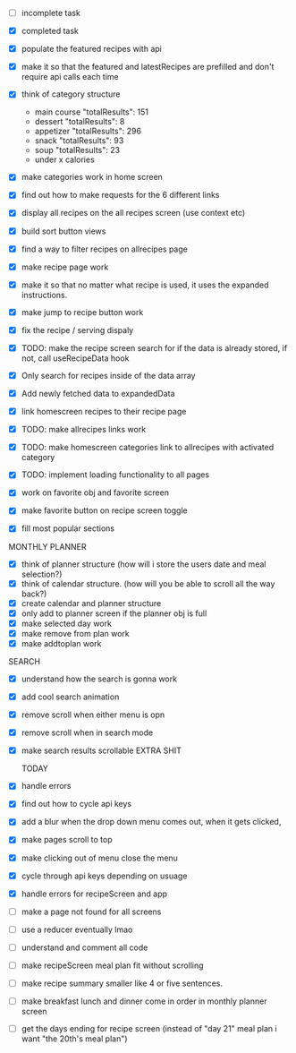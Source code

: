 - [ ] incomplete task
- [x] completed task

- [x] populate the featured recipes with api
- [x] make it so that the featured and latestRecipes are prefilled and don't require api calls each time
- [x] think of category structure
  - main course "totalResults": 151
  - dessert "totalResults": 8
  - appetizer "totalResults": 296
  - snack "totalResults": 93
  - soup "totalResults": 23
  - under x calories
- [x] make categories work in home screen
- [x] find out how to make requests for the 6 different links
- [x] display all recipes on the all recipes screen (use context etc)
- [x] build sort button views
- [x] find a way to filter recipes on allrecipes page
- [x] make recipe page work
- [x] make it so that no matter what recipe is used, it uses the expanded instructions.
- [x] make jump to recipe button work
- [x] fix the recipe / serving dispaly
- [x] TODO: make the recipe screen search for if the data is already stored, if not, call useRecipeData hook
- [x] Only search for recipes inside of the data array
- [x] Add newly fetched data to expandedData
- [x] link homescreen recipes to their recipe page
- [x] TODO: make allrecipes links work
- [x] TODO: make homescreen categories link to allrecipes with activated category
- [x] TODO: implement loading functionality to all pages
- [x] work on favorite obj and favorite screen
- [x] make favorite button on recipe screen toggle
- [x] fill most popular sections

MONTHLY PLANNER

- [x] think of planner structure (how will i store the users date and meal selection?)
- [x] think of calendar structure. (how will you be able to scroll all the way back?)
- [x] create calendar and planner structure
- [x] only add to planner screen if the planner obj is full
- [x] make selected day work
- [x] make remove from plan work
- [x] make addtoplan work

SEARCH

- [x] understand how the search is gonna work
- [x] add cool search animation
- [x] remove scroll when either menu is opn
- [x] remove scroll when in search mode
- [x] make search results scrollable
      EXTRA SHIT

  TODAY

- [x] handle errors
- [x] find out how to cycle api keys
- [x] add a blur when the drop down menu comes out, when it gets clicked,
- [x] make pages scroll to top
- [x] make clicking out of menu close the menu
- [x] cycle through api keys depending on usuage
- [x] handle errors for recipeScreen and app

- [ ] make a page not found for all screens
- [ ] use a reducer eventually lmao
- [ ] understand and comment all code

- [ ] make recipeScreen meal plan fit without scrolling
- [ ] make recipe summary smaller like 4 or five sentences.

- [ ] make breakfast lunch and dinner come in order in monthly planner screen
- [ ] get the days ending for recipe screen (instead of "day 21" meal plan i want "the 20th's meal plan")
